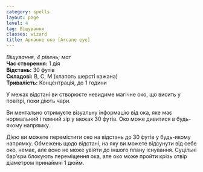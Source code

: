 ```yaml
---
category: spells
layout: page
level: 4
tag: Віщування
classes: wizard
title: Арканне око [Arcane eye]
---
```


_Віщування, 4 рівень; маг_   
**Час створення:** 1 дія   
**Відстань:** 30 футів   
**Складові:** В, С, М (клапоть шерсті кажана)   
**Тривалість:** Концентрація, до 1 години   

У межах відстані ви створюєте невидиме магічне око, що висить у повітрі, поки діють чари.    

Ви ментально отримуєте візуальну інформацію від ока, яке має нормальний і темний зір у межах 30 футів. Око може дивитися в будь-якому напрямку.    

Дією ви можете перемістити око на відстань до 30 футів у будь-якому напрямку. Обмежень щодо відстані, на яку ви можете відсунути від себе око, немає, але воно не може увійти до іншого плану існування. Суцільні бар'єри блокують переміщення ока, але око може пройти крізь отвір діаметром принаймні 1 дюйм. 
